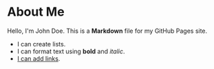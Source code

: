 # About Me

Hello, I'm John Doe. This is a **Markdown** file for my GitHub Pages site.

- I can create lists.
- I can format text using **bold** and *italic*.
- [I can add links](https://example.com).


